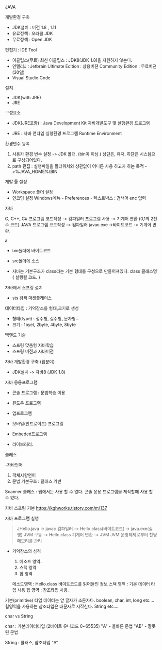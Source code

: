 JAVA

개발환경 구축

- JDK설치 : 버전 1.8 , 1.11
- 유료정책 : 오라클 JDK
- 무료정책 : Open JDK

편집기 : IDE Tool
- 이클립스(무료)
  최신 이클립스 : JDK8(JDK 1.8)을 지원하지 않는다.
- 인텔리J : Jetbrain
  Ultimate Edition : 상용버젼
  Community Edition : 무료버젼 (30일)
- Visual Studio Code

설치

  - JDK(with JRE)
  - JRE

구성요소

- JDK(JRE포함) : Java Development Kit 자바개발도구 및 실행환경 프로그램

- JRE : 자바 런타임 실행환경 프로그램 Runtime Environment

환경변수 등록

1. 사용자 환경 변수 설정 -> JDK 폴더. (bin이 아님.)
    상단은, 유저, 하단은 시스템으로 구성되어있다.
2. path 편집 : 실행파일을 폴더위치와 상관없이 어디든 사용 하고자 하는 목적
    ->%JAVA_HOME%\BIN

개발 툴 설정

- Workspace 폴더 설정
- 인코딩 설정
  Windows메뉴 - Preferences - 텍스트박스 : 검색어 enc 입력




자바 

C, C++, C# 프로그램 코드작성 -> 컴파일러 프로그램 사용 -> 기계어 변환 (0,1의 2진수 코드)
JAVA 프로그램 코드작성 -> 컴파일러 javac.exe ->바이트코드 -> 기계어 변환.

a
- bin폴더에 바이트코드 
- src폴더에 소스


- 자바는 기본구조가 class라는 기본 형태를 구성으로 만들어져있다.
  class 클래스명 {
    실행될 코드.
  }


자바에서 스프링 설치
 - sts 검색 마켓플레이스


데이터타입 : 기억장소를 형태,크기로 생성
  - 형태(type)  : 정수형, 실수형, 문자형...
  - 크기 : 1byet, 2byte, 4byte, 8byte


백엔드 기술
- 스프링 맞춤형 자바학습
- 스프링 버전과 자바버전

자바 개발환경 구축 (웹분야)
- JDK설치 
 -> 자바8 (JDK 1.8)

자바 응용프로그램
 - 콘솔 프로그램 : 문법학습 이용
 - 윈도우 프로그램
 - 앱프로그램
 - 모바일(안드로이드) 프로그램
 - Embeded프로그램

 - 라이브러리.


클래스

  -자바언어 
   1) 객체지향언어
   2) 문법 기본구조 : 클래스 기반


Scanner 클래스 : 웹에서는 사용 할 수 없다.
콘솔 응용 프로그램을 제작할때 사용 할 수 있다.


자바 스프링 기본 
https://kghworks.tistory.com/m/137


자바 프로그램 실행

> JHello.java -> javac 컴파일러 -> Hello.class(바이트코드) -> java.exe(실행)
> JVM 구동 -> Hello.class 기계어 변환 -> JVM
> JVM 운영체제로부터 할당 메모리를 관리

- 기억장소의 성격
  1. 메소드 영역..
  2. 스택 영역
  3. 힙 영역


  메소드영역 : Hello.class 바이트코드를 읽어들인 정보
  스택 영역 : 기본 데이터 타입 사용
  힙 영역 : 참조타입 사용.

기본(primitive) 타입 데이터는 앞 글자가 소문자다.
boolean, char, int, long etc....
힙영역을 사용하는 참조타입은 대문자로 시작한다.
String etc....

char vs String 

char : 기본데이터타입 (2바이트 유니코드 0~65535)
"A" - 올바른 문법
"AB" - 잘못된 문법

String : 클래스, 참조타입
"A"





